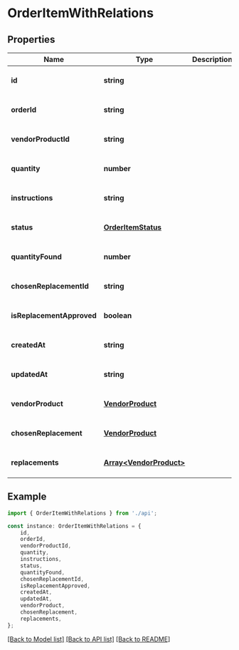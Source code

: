 # OrderItemWithRelations


## Properties

Name | Type | Description | Notes
------------ | ------------- | ------------- | -------------
**id** | **string** |  | [optional] [default to undefined]
**orderId** | **string** |  | [optional] [default to undefined]
**vendorProductId** | **string** |  | [optional] [default to undefined]
**quantity** | **number** |  | [optional] [default to undefined]
**instructions** | **string** |  | [optional] [default to undefined]
**status** | [**OrderItemStatus**](OrderItemStatus.md) |  | [optional] [default to undefined]
**quantityFound** | **number** |  | [optional] [default to undefined]
**chosenReplacementId** | **string** |  | [optional] [default to undefined]
**isReplacementApproved** | **boolean** |  | [optional] [default to undefined]
**createdAt** | **string** |  | [optional] [default to undefined]
**updatedAt** | **string** |  | [optional] [default to undefined]
**vendorProduct** | [**VendorProduct**](VendorProduct.md) |  | [optional] [default to undefined]
**chosenReplacement** | [**VendorProduct**](VendorProduct.md) |  | [optional] [default to undefined]
**replacements** | [**Array&lt;VendorProduct&gt;**](VendorProduct.md) |  | [optional] [default to undefined]

## Example

```typescript
import { OrderItemWithRelations } from './api';

const instance: OrderItemWithRelations = {
    id,
    orderId,
    vendorProductId,
    quantity,
    instructions,
    status,
    quantityFound,
    chosenReplacementId,
    isReplacementApproved,
    createdAt,
    updatedAt,
    vendorProduct,
    chosenReplacement,
    replacements,
};
```

[[Back to Model list]](../README.md#documentation-for-models) [[Back to API list]](../README.md#documentation-for-api-endpoints) [[Back to README]](../README.md)
